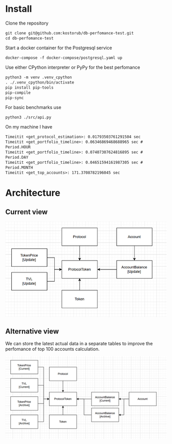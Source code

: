 # Install

Clone the repository

    git clone git@github.com:kostorub/db-perfomance-test.git
    cd db-perfomance-test

Start a docker container for the Postgresql service

    docker-compose -f docker-compose/postgresql.yaml up

Use either CPython interpreter or PyPy for the best perfomance

    python3 -m venv .venv_cpython
    . ./.venv_cpython/bin/activate
    pip install pip-tools
    pip-compile
    pip-sync

For basic benchmarks use

    python3 ./src/api.py

On my machine I have

    Timeitit <get_protocol_estimation>: 0.01793503761291504 sec
    Timeitit <get_portfolio_timeline>: 0.06346869468688965 sec # Period.HOUR
    Timeitit <get_portfolio_timeline>: 0.07407307624816895 sec # Period.DAY
    Timeitit <get_portfolio_timeline>: 0.04651594161987305 sec # Period.MONTH
    Timeitit <get_top_accounts>: 171.3708782196045 sec

# Architecture 

## Current view

![Alt text](https://github.com/kostorub/db-perfomance-test/blob/main/img/Screenshot%202023-03-10%20203127.png "Current structure")

## Alternative view

We can store the latest actual data in a separate tables to improve the perfomance of top 100 accounts calculation.

![Alt text](https://github.com/kostorub/db-perfomance-test/blob/main/img/Screenshot%202023-03-10%20204201.png "Alternative structure")
